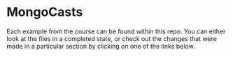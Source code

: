 # MongoCasts

Each example from the course can be found within this repo. You can either look at the files in a completed state, or check out the changes that were made in a particular section by clicking on one of the links below.
